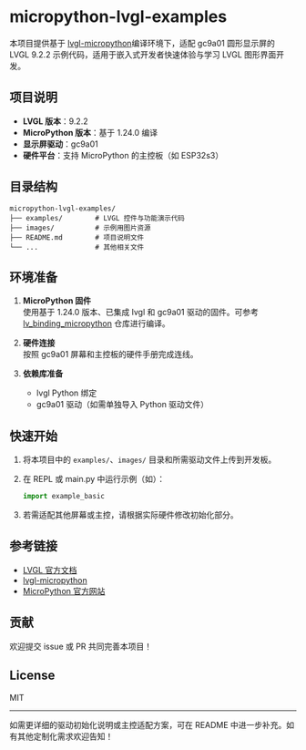 # micropython-lvgl-examples

本项目提供基于 [lvgl-micropython](https://github.com/lvgl-micropython/lvgl_micropython)编译环境下，适配 gc9a01 圆形显示屏的 LVGL 9.2.2 示例代码，适用于嵌入式开发者快速体验与学习 LVGL 图形界面开发。

## 项目说明

- **LVGL 版本**：9.2.2
- **MicroPython 版本**：基于 1.24.0 编译
- **显示屏驱动**：gc9a01
- **硬件平台**：支持 MicroPython 的主控板（如 ESP32s3）

## 目录结构

```
micropython-lvgl-examples/
├── examples/        # LVGL 控件与功能演示代码
├── images/          # 示例用图片资源
├── README.md        # 项目说明文件
└── ...              # 其他相关文件
```

## 环境准备

1. **MicroPython 固件**  
   使用基于 1.24.0 版本、已集成 lvgl 和 gc9a01 驱动的固件。可参考 [lv_binding_micropython](https://github.com/lvgl/lv_binding_micropython) 仓库进行编译。

2. **硬件连接**  
   按照 gc9a01 屏幕和主控板的硬件手册完成连线。

3. **依赖库准备**  
   - lvgl Python 绑定
   - gc9a01 驱动（如需单独导入 Python 驱动文件）

## 快速开始

1. 将本项目中的 `examples/`、`images/` 目录和所需驱动文件上传到开发板。
2. 在 REPL 或 main.py 中运行示例（如）：

   ```python
   import example_basic
   ```

3. 若需适配其他屏幕或主控，请根据实际硬件修改初始化部分。


## 参考链接

- [LVGL 官方文档](https://docs.lvgl.io/latest/zh/)
- [lvgl-micropython](https://github.com/lvgl-micropython/lvgl_micropython)
- [MicroPython 官方网站](https://micropython.org/)

## 贡献

欢迎提交 issue 或 PR 共同完善本项目！

## License

MIT

---

如需更详细的驱动初始化说明或主控适配方案，可在 README 中进一步补充。如有其他定制化需求欢迎告知！
